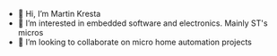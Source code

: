 - 👋 Hi, I’m Martin Kresta
- 👀 I’m interested in embedded software and electronics. Mainly ST's micros
- 💞️ I’m looking to collaborate on micro home automation projects

<!---
martinkresta/martinkresta is a ✨ special ✨ repository because its `README.md` (this file) appears on your GitHub profile.
You can click the Preview link to take a look at your changes.
--->
